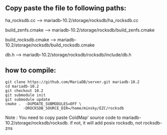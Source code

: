 ## Copy paste the file to following paths:

ha_rocksdb.cc --> mariadb-10.2/storage/rocksdb/ha_rocksdb.cc

build_zenfs.cmake --> mariadb-10.2/storage/rocksdb/build_zenfs.cmake 

build_rocksdb.cmake --> mariadb-10.2/storage/rocksdb/build_rocksdb.cmake 

db.h --> mariadb-10.2/storage/rocksdb/rocksdb/include/db.h


## how to compile:
```
git clone https://github.com/MariaDB/server.git mariadb-10.2
cd mariadb-10.2
git checkout 10.2
git submodule init
git submodule update
cmake .  -DUPDATE_SUBMODULES=OFF \
        -DROCKSDB_SOURCE_DIR=/home/minsky/EZC/rocksdb
```

Note : You need to copy paste ColdMap' source code to mariadb-10.2/storage/rocksdb/rocksdb. if not, it will add posix rocksdb, not rocksdb-zns